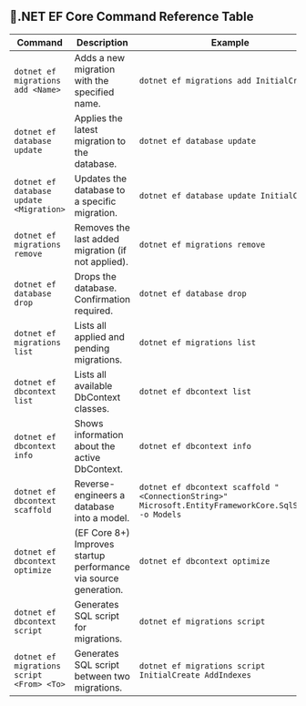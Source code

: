 ## 📌.NET EF Core Command Reference Table

| Command | Description | Example |
|--------|-------------|---------|
| `dotnet ef migrations add <Name>` | Adds a new migration with the specified name. | `dotnet ef migrations add InitialCreate` |
| `dotnet ef database update` | Applies the latest migration to the database. | `dotnet ef database update` |
| `dotnet ef database update <Migration>` | Updates the database to a specific migration. | `dotnet ef database update InitialCreate` |
| `dotnet ef migrations remove` | Removes the last added migration (if not applied). | `dotnet ef migrations remove` |
| `dotnet ef database drop` | Drops the database. Confirmation required. | `dotnet ef database drop` |
| `dotnet ef migrations list` | Lists all applied and pending migrations. | `dotnet ef migrations list` |
| `dotnet ef dbcontext list` | Lists all available DbContext classes. | `dotnet ef dbcontext list` |
| `dotnet ef dbcontext info` | Shows information about the active DbContext. | `dotnet ef dbcontext info` |
| `dotnet ef dbcontext scaffold` | Reverse-engineers a database into a model. | `dotnet ef dbcontext scaffold "<ConnectionString>" Microsoft.EntityFrameworkCore.SqlServer -o Models` |
| `dotnet ef dbcontext optimize` | (EF Core 8+) Improves startup performance via source generation. | `dotnet ef dbcontext optimize` |
| `dotnet ef dbcontext script` | Generates SQL script for migrations. | `dotnet ef migrations script` |
| `dotnet ef migrations script <From> <To>` | Generates SQL script between two migrations. | `dotnet ef migrations script InitialCreate AddIndexes` |
